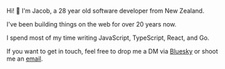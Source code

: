 Hi! 👋 I'm Jacob, a 28 year old software developer from New Zealand.

I've been building things on the web for over 20 years now.

I spend most of my time writing JavaScript, TypeScript, React, and Go.

If you want to get in touch, feel free to drop me a DM via [Bluesky](https://bsky.app/profile/jacob.dev) or shoot me an [email](mailto:github@jacob.dev).
